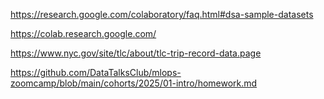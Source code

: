 https://research.google.com/colaboratory/faq.html#dsa-sample-datasets

https://colab.research.google.com/

https://www.nyc.gov/site/tlc/about/tlc-trip-record-data.page

https://github.com/DataTalksClub/mlops-zoomcamp/blob/main/cohorts/2025/01-intro/homework.md
